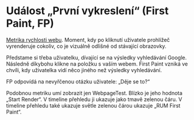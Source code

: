 # Událost „První vykreslení“ (First Paint, FP)

[Metrika rychlosti webu](metriky-rychlosti.md). Moment, kdy po kliknutí uživatele prohlížeč vyrenderuje cokoliv, co je vizuálně odlišné od stávající obrazovky.

Předstame si třeba uživatelku, dívající se na výsledky vyhledávání Google. Následně díkybohu klikne na položku s vaším webem. First Paint vzniká ve chvíli, kdy uživatelka vidí něco jiného než výsledky vyhledávání.

FP odpovídá na nevyřčenou otázku uživatele: „Děje se to?“

Podobnou metriku umí zobrazit jen WebpageTest. Blízko je jeho hodnota „Start Render“. V timeline přehledu ji ukazuje jako tmavě zelenou čáru. V timeline přehledu také ukazuje světle zelenou čárou ukazuje „RUM First Paint“.
